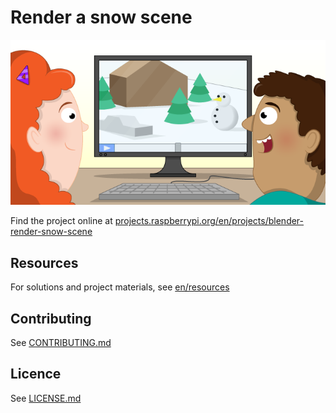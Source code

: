 # Render a snow scene

![Render a snow scene](/en/images/banner.png)

Find the project online at [projects.raspberrypi.org/en/projects/blender-render-snow-scene](https://projects.raspberrypi.org/en/projects/blender-render-snow-scene)

## Resources
For solutions and project materials, see [en/resources](https://github.com/raspberrypilearning/blender-render-snow-scene/tree/master/en/resources)

## Contributing
See [CONTRIBUTING.md](CONTRIBUTING.md)

## Licence
 See [LICENSE.md](LICENSE.md)
